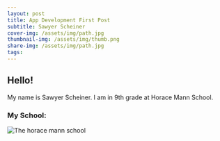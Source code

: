 ```yaml
---
layout: post
title: App Development First Post
subtitle: Sawyer Scheiner
cover-img: /assets/img/path.jpg
thumbnail-img: /assets/img/thumb.png
share-img: /assets/img/path.jpg
tags:
---
```


## Hello!
My name is Sawyer Scheiner. I am in 9th grade at Horace Mann School. 

### My School:
![The horace mann school](https://d13b2ieg84qqce.cloudfront.net/8bb75281ba1f5c160a69dd4ada81feb2cb89a105.jpg)
